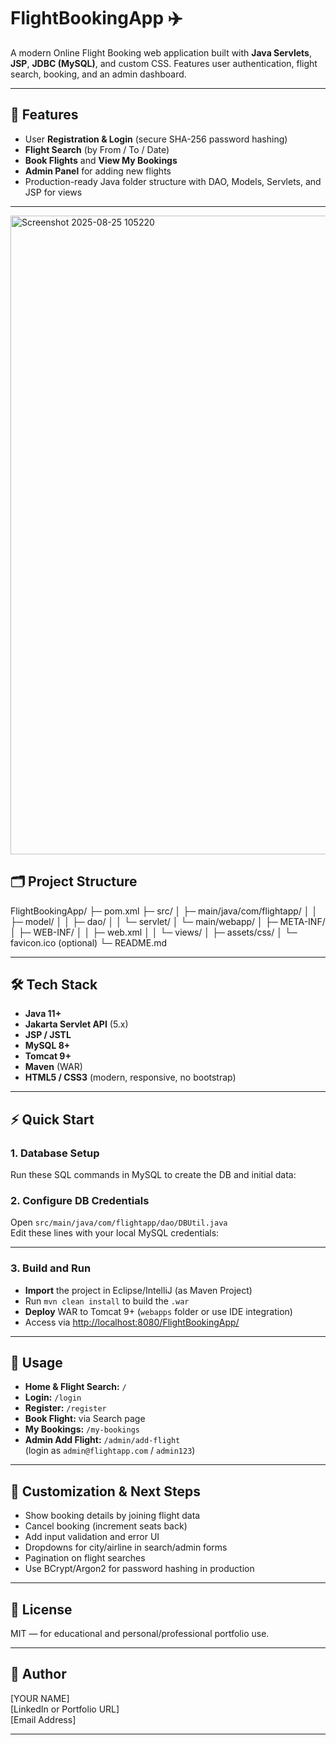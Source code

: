 # FlightBookingApp ✈️

A modern Online Flight Booking web application built with **Java Servlets**, **JSP**, **JDBC (MySQL)**, and custom CSS. Features user authentication, flight search, booking, and an admin dashboard.

---

## 🚀 Features

- User **Registration & Login** (secure SHA-256 password hashing)
- **Flight Search** (by From / To / Date)
- **Book Flights** and **View My Bookings**
- **Admin Panel** for adding new flights
- Production-ready Java folder structure with DAO, Models, Servlets, and JSP for views

---
<img width="1919" height="1022" alt="Screenshot 2025-08-25 105220" src="https://github.com/user-attachments/assets/dd23e1c7-a0e2-4236-b7ab-38982a4fd4c7" />

## 🗂️ Project Structure

FlightBookingApp/
├─ pom.xml
├─ src/
│ ├─ main/java/com/flightapp/
│ │ ├─ model/
│ │ ├─ dao/
│ │ └─ servlet/
│ └─ main/webapp/
│ ├─ META-INF/
│ ├─ WEB-INF/
│ │ ├─ web.xml
│ │ └─ views/
│ ├─ assets/css/
│ └─ favicon.ico (optional)
└─ README.md




---

## 🛠️ Tech Stack

- **Java 11+**
- **Jakarta Servlet API** (5.x)
- **JSP / JSTL**
- **MySQL 8+**
- **Tomcat 9+**
- **Maven** (WAR)
- **HTML5 / CSS3** (modern, responsive, no bootstrap)

---

## ⚡ Quick Start

### 1. **Database Setup**

Run these SQL commands in MySQL to create the DB and initial data:


### 2. **Configure DB Credentials**

Open `src/main/java/com/flightapp/dao/DBUtil.java`  
Edit these lines with your local MySQL credentials:


---

### 3. **Build and Run**

- **Import** the project in Eclipse/IntelliJ (as Maven Project)
- Run `mvn clean install` to build the `.war`
- **Deploy** WAR to Tomcat 9+ (`webapps` folder or use IDE integration)
- Access via [http://localhost:8080/FlightBookingApp/](http://localhost:8080/FlightBookingApp/)

---

## 🌟 Usage

- **Home & Flight Search:** `/`
- **Login:** `/login`
- **Register:** `/register`
- **Book Flight:** via Search page
- **My Bookings:** `/my-bookings`
- **Admin Add Flight:** `/admin/add-flight`  
  (login as `admin@flightapp.com` / `admin123`)

---

## 🚧 Customization & Next Steps

- Show booking details by joining flight data
- Cancel booking (increment seats back)
- Add input validation and error UI
- Dropdowns for city/airline in search/admin forms
- Pagination on flight searches
- Use BCrypt/Argon2 for password hashing in production

---

## 📄 License

MIT — for educational and personal/professional portfolio use.

---

## 👤 Author

[YOUR NAME]  
[LinkedIn or Portfolio URL]  
[Email Address]

---


